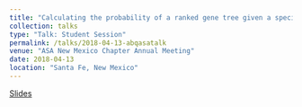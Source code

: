 ```yaml
---
title: "Calculating the probability of a ranked gene tree given a species tree under the multispecies coalescent model"
collection: talks
type: "Talk: Student Session"
permalink: /talks/2018-04-13-abqasatalk
venue: "ASA New Mexico Chapter Annual Meeting"
date: 2018-04-13
location: "Santa Fe, New Mexico"
---
```

[Slides]('http://anastasiiakim.github.io/files/talks/asachapter_talk.pdf')
